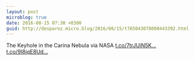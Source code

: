```yaml
---
layout: post
microblog: true
date: 2016-08-15 07:30 +0300
guid: http://desparoz.micro.blog/2016/08/15/t765043078000443392.html
---
```

The Keyhole in the Carina Nebula  via NASA [t.co/7trJUiN5K...](https://t.co/7trJUiN5KA) [t.co/9I8jqE8Ud...](https://t.co/9I8jqE8Ud3)
